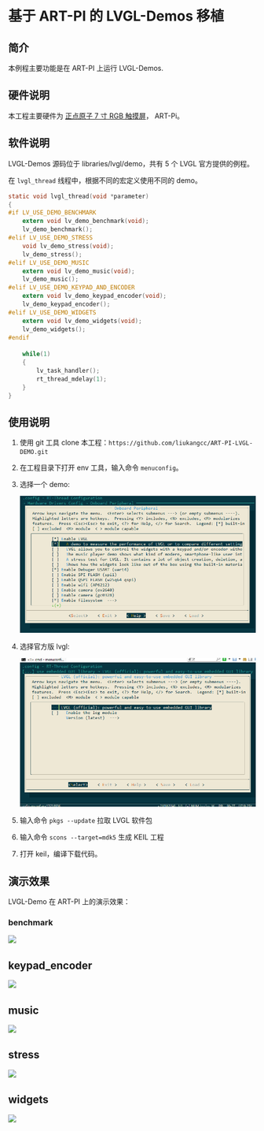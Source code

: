 # 基于 ART-PI 的 LVGL-Demos 移植

## 简介

本例程主要功能是在 ART-PI 上运行 LVGL-Demos.

## 硬件说明

本工程主要硬件为 [正点原子 7 寸 RGB 触摸屏](http://www.openedv.com/docs/modules/lcd/7-RGBLCD-1024600.html)， ART-Pi。

## 软件说明

LVGL-Demos 源码位于 libraries/lvgl/demo，共有 5 个 LVGL 官方提供的例程。

在 `lvgl_thread` 线程中，根据不同的宏定义使用不同的 demo。

```c
static void lvgl_thread(void *parameter)
{
#if LV_USE_DEMO_BENCHMARK
    extern void lv_demo_benchmark(void);
    lv_demo_benchmark();
#elif LV_USE_DEMO_STRESS
    void lv_demo_stress(void);
    lv_demo_stress();
#elif LV_USE_DEMO_MUSIC
    extern void lv_demo_music(void);
    lv_demo_music();
#elif LV_USE_DEMO_KEYPAD_AND_ENCODER
    extern void lv_demo_keypad_encoder(void);
    lv_demo_keypad_encoder();
#elif LV_USE_DEMO_WIDGETS
    extern void lv_demo_widgets(void);
    lv_demo_widgets();
#endif

    while(1)
    {
        lv_task_handler();
        rt_thread_mdelay(1);
    }
}
```

## 使用说明

1. 使用 git 工具 clone 本工程：`https://github.com/liukangcc/ART-PI-LVGL-DEMO.git`

2. 在工程目录下打开 env 工具，输入命令 `menuconfig`。

3. 选择一个 demo:

   ![](figures/1.png)

4. 选择官方版 lvgl:

   ![](figures/2.png)

5. 输入命令 `pkgs --update` 拉取 LVGL 软件包

6. 输入命令 `scons --target=mdk5` 生成 KEIL 工程

7. 打开 keil，编译下载代码。

## 演示效果

LVGL-Demo 在 ART-PI 上的演示效果：

### benchmark

![](figures/4.gif)

## keypad_encoder

![](figures/5.gif)

## music

![](figures/3.gif)

## stress

![](figures/2.gif)


## widgets

![](figures/1.gif)

